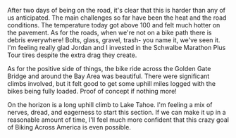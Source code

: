 After two days of being on the road, it's clear that this is harder than any of us anticipated.  The main challenges so far have been the heat and the road conditions.  The temperature today got above 100 and felt much hotter on the pavement.  As for the roads, when we're not on a bike path there is debris everywhere!  Bolts, glass, gravel, trash- you name it, we've seen it.  I'm feeling really glad Jordan and I invested in the Schwalbe Marathon Plus Tour tires despite the extra drag they create.

As for the positive side of things, the bike ride across the Golden Gate Bridge and around the Bay Area was beautiful.  There were significant climbs involved, but it felt good to get some uphill miles logged with the bikes being fully loaded.  Proof of concept if nothing more!

On the horizon is a long uphill climb to Lake Tahoe.  I'm feeling a mix of nerves, dread, and eagerness to start this section.  If we can make it up in a reasonable amount of time, I'll feel much more confident that this crazy goal of Biking Across America is even possible.
